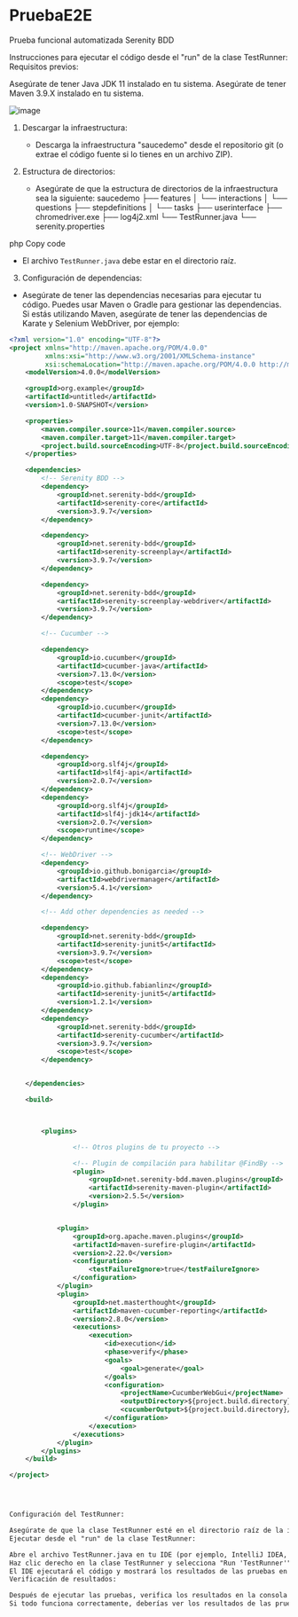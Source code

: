 # PruebaE2E
Prueba funcional automatizada Serenity BDD

Instrucciones para ejecutar el código desde el "run" de la clase TestRunner:
Requisitos previos:

Asegúrate de tener Java JDK 11 instalado en tu sistema.
Asegúrate de tener Maven 3.9.X instalado en tu sistema.

 ![image](https://github.com/antoniomiles/PruebaE2E/assets/31042668/92a9cf83-8dd3-4de9-b06d-bd2c3903bbfa)

1. Descargar la infraestructura:
   - Descarga la infraestructura "saucedemo" desde el repositorio git (o extrae el código fuente si lo tienes en un archivo ZIP).

2. Estructura de directorios:
   - Asegúrate de que la estructura de directorios de la infraestructura sea la siguiente:
saucedemo
├── features
│ └── interactions
│ └── questions
├── stepdefinitions
│ └── tasks
├── userinterface
├── chromedriver.exe
├── log4j2.xml
└── TestRunner.java
└── serenity.properties

php
Copy code
- El archivo `TestRunner.java` debe estar en el directorio raíz.

3. Configuración de dependencias:
- Asegúrate de tener las dependencias necesarias para ejecutar tu código. Puedes usar Maven o Gradle para gestionar las dependencias. Si estás utilizando Maven, asegúrate de tener las dependencias de Karate y Selenium WebDriver, por ejemplo:

```xml
<?xml version="1.0" encoding="UTF-8"?>
<project xmlns="http://maven.apache.org/POM/4.0.0"
         xmlns:xsi="http://www.w3.org/2001/XMLSchema-instance"
         xsi:schemaLocation="http://maven.apache.org/POM/4.0.0 http://maven.apache.org/xsd/maven-4.0.0.xsd">
    <modelVersion>4.0.0</modelVersion>

    <groupId>org.example</groupId>
    <artifactId>untitled</artifactId>
    <version>1.0-SNAPSHOT</version>

    <properties>
        <maven.compiler.source>11</maven.compiler.source>
        <maven.compiler.target>11</maven.compiler.target>
        <project.build.sourceEncoding>UTF-8</project.build.sourceEncoding>
    </properties>

    <dependencies>
        <!-- Serenity BDD -->
        <dependency>
            <groupId>net.serenity-bdd</groupId>
            <artifactId>serenity-core</artifactId>
            <version>3.9.7</version>
        </dependency>

        <dependency>
            <groupId>net.serenity-bdd</groupId>
            <artifactId>serenity-screenplay</artifactId>
            <version>3.9.7</version>
        </dependency>

        <dependency>
            <groupId>net.serenity-bdd</groupId>
            <artifactId>serenity-screenplay-webdriver</artifactId>
            <version>3.9.7</version>
        </dependency>

        <!-- Cucumber -->

        <dependency>
            <groupId>io.cucumber</groupId>
            <artifactId>cucumber-java</artifactId>
            <version>7.13.0</version>
            <scope>test</scope>
        </dependency>
        <dependency>
            <groupId>io.cucumber</groupId>
            <artifactId>cucumber-junit</artifactId>
            <version>7.13.0</version>
            <scope>test</scope>
        </dependency>

        <dependency>
            <groupId>org.slf4j</groupId>
            <artifactId>slf4j-api</artifactId>
            <version>2.0.7</version>
        </dependency>
        <dependency>
            <groupId>org.slf4j</groupId>
            <artifactId>slf4j-jdk14</artifactId>
            <version>2.0.7</version>
            <scope>runtime</scope>
        </dependency>

        <!-- WebDriver -->
        <dependency>
            <groupId>io.github.bonigarcia</groupId>
            <artifactId>webdrivermanager</artifactId>
            <version>5.4.1</version>
        </dependency>

        <!-- Add other dependencies as needed -->

        <dependency>
            <groupId>net.serenity-bdd</groupId>
            <artifactId>serenity-junit5</artifactId>
            <version>3.9.7</version>
            <scope>test</scope>
        </dependency>
        <dependency>
            <groupId>io.github.fabianlinz</groupId>
            <artifactId>serenity-junit5</artifactId>
            <version>1.2.1</version>
        </dependency>
        <dependency>
            <groupId>net.serenity-bdd</groupId>
            <artifactId>serenity-cucumber</artifactId>
            <version>3.9.7</version>
            <scope>test</scope>
        </dependency>


    </dependencies>

    <build>



        <plugins>

                <!-- Otros plugins de tu proyecto -->

                <!-- Plugin de compilación para habilitar @FindBy -->
                <plugin>
                    <groupId>net.serenity-bdd.maven.plugins</groupId>
                    <artifactId>serenity-maven-plugin</artifactId>
                    <version>2.5.5</version>
                </plugin>


            <plugin>
                <groupId>org.apache.maven.plugins</groupId>
                <artifactId>maven-surefire-plugin</artifactId>
                <version>2.22.0</version>
                <configuration>
                    <testFailureIgnore>true</testFailureIgnore>
                </configuration>
            </plugin>
            <plugin>
                <groupId>net.masterthought</groupId>
                <artifactId>maven-cucumber-reporting</artifactId>
                <version>2.8.0</version>
                <executions>
                    <execution>
                        <id>execution</id>
                        <phase>verify</phase>
                        <goals>
                            <goal>generate</goal>
                        </goals>
                        <configuration>
                            <projectName>CucumberWebGui</projectName>
                            <outputDirectory>${project.build.directory}/cucumber-report-html</outputDirectory>
                            <cucumberOutput>${project.build.directory}/cucumber.json</cucumberOutput>
                        </configuration>
                    </execution>
                </executions>
            </plugin>
        </plugins>
    </build>

</project>




Configuración del TestRunner:

Asegúrate de que la clase TestRunner esté en el directorio raíz de la infraestructura y que esté configurada correctamente para ejecutar las pruebas.
Ejecutar desde el "run" de la clase TestRunner:

Abre el archivo TestRunner.java en tu IDE (por ejemplo, IntelliJ IDEA, Eclipse u otro).
Haz clic derecho en la clase TestRunner y selecciona "Run 'TestRunner'" (o similar, según el IDE que estés usando).
El IDE ejecutará el código y mostrará los resultados de las pruebas en la consola.
Verificación de resultados:

Después de ejecutar las pruebas, verifica los resultados en la consola de tu IDE.
Si todo funciona correctamente, deberías ver los resultados de las pruebas de acuerdo con lo que hayas configurado en tu clase TestRunner.
